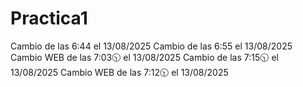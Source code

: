 # Practica1
Cambio de las 6:44 el 13/08/2025
Cambio de las 6:55 el 13/08/2025
Cambio WEB de las 7:03🕥 el 13/08/2025
Cambio de las 7:15🕥 el 13/08/2025
Cambio WEB de las 7:12🕥 el 13/08/2025
